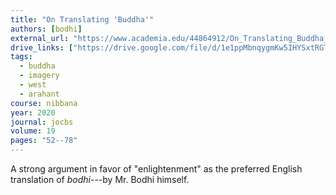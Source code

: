 ```yaml
---
title: "On Translating 'Buddha'"
authors: [bodhi]
external_url: "https://www.academia.edu/44864912/On_Translating_Buddha_"
drive_links: ["https://drive.google.com/file/d/1e1ppMbnqygmKw5IHYSxtRGTXIWb7Kedd/view?usp=drivesdk"]
tags:
  - buddha
  - imagery
  - west
  - arahant
course: nibbana
year: 2020
journal: jocbs
volume: 19
pages: "52--78"
---
```


A strong argument in favor of "enlightenment" as the preferred English translation of _bodhi_---by Mr. Bodhi himself.
